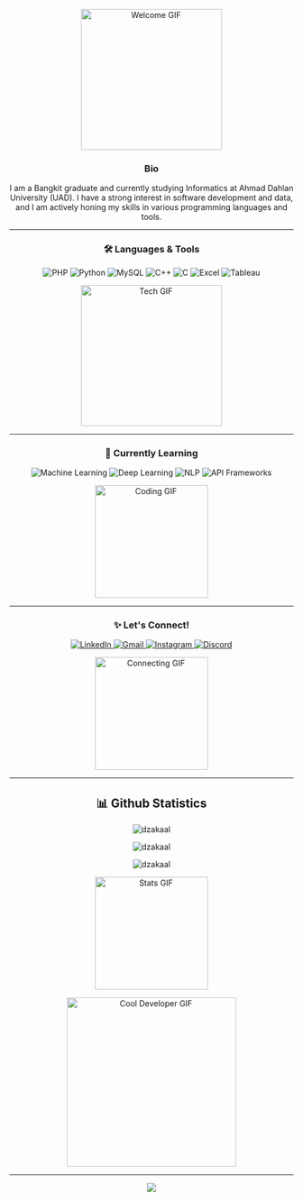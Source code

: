 <p align="center">
  <img src="https://media.giphy.com/media/du3J3cXyzhj75IOgvA/giphy.gif" width="250" alt="Welcome GIF"/>
</p>

<h3 align="center">Bio</h3>
<p align="center">
  I am a Bangkit graduate and currently studying Informatics at Ahmad Dahlan University (UAD). I have a strong interest in software development and data, and I am actively honing my skills in various programming languages and tools.
</p>

---

<h3 align="center">🛠️ Languages & Tools</h3>
<p align="center">
  <img src="https://img.shields.io/badge/PHP-777BB4?style=for-the-badge&logo=php&logoColor=white" alt="PHP"/>
  <img src="https://img.shields.io/badge/Python-3776AB?style=for-the-badge&logo=python&logoColor=white" alt="Python"/>
  <img src="https://img.shields.io/badge/MySQL-4479A1?style=for-the-badge&logo=mysql&logoColor=white" alt="MySQL"/>
  <img src="https://img.shields.io/badge/C++-00599C?style=for-the-badge&logo=c%2B%2B&logoColor=white" alt="C++"/>
  <img src="https://img.shields.io/badge/C-00599C?style=for-the-badge&logo=c&logoColor=white" alt="C"/>
  <img src="https://img.shields.io/badge/Excel-217346?style=for-the-badge&logo=microsoft-excel&logoColor=white" alt="Excel"/>
  <img src="https://img.shields.io/badge/Tableau-E97627?style=for-the-badge&logo=tableau&logoColor=white" alt="Tableau"/>
</p>

<p align="center">
  <img src="https://media.giphy.com/media/SWoSkN6DxTszqIKEqv/giphy.gif" width="250" alt="Tech GIF"/>
</p>

---

<h3 align="center">🌱 Currently Learning</h3>
<p align="center">
  <img src="https://img.shields.io/badge/Machine%20Learning-FF6F00?style=for-the-badge&logo=python&logoColor=white" alt="Machine Learning"/>
  <img src="https://img.shields.io/badge/Deep%20Learning-0A192F?style=for-the-badge&logo=tensorflow&logoColor=white" alt="Deep Learning"/>
  <img src="https://img.shields.io/badge/NLP-00897B?style=for-the-badge&logo=spacy&logoColor=white" alt="NLP"/>
  <img src="https://img.shields.io/badge/API%20Frameworks-4FC08D?style=for-the-badge&logo=fastapi&logoColor=white" alt="API Frameworks"/>
</p>
<p align="center">
  <img src="https://media.giphy.com/media/qgQUggAC3Pfv687qPC/giphy.gif" width="200" alt="Coding GIF"/>
</p>

---

<h3 align="center">✨ Let's Connect!</h3>
<p align="center">
  <a href="https://www.linkedin.com/in/m-dzaka-al-fikri-7bba421a4/" target="_blank">
    <img src="https://img.shields.io/badge/LinkedIn-0077B5?style=for-the-badge&logo=linkedin&logoColor=white" alt="LinkedIn"/>
  </a>
  <a href="mailto:dzakaal10@gmail.com" target="_blank">
    <img src="https://img.shields.io/badge/Gmail-EA4335?style=for-the-badge&logo=gmail&logoColor=white" alt="Gmail"/>
  </a>
  <a href="https://instagram.com/moredzl" target="_blank">
    <img src="https://img.shields.io/badge/Instagram-E4405F?style=for-the-badge&logo=instagram&logoColor=white" alt="Instagram"/>
  </a>
  <a href="https://discord.com/users/665819147334057997" target="_blank">
    <img src="https://img.shields.io/badge/Discord-5865F2?style=for-the-badge&logo=discord&logoColor=white" alt="Discord"/>
  </a>
</p>

<p align="center">
  <img src="https://media.giphy.com/media/L1R1tvI9svkIWwpVYr/giphy.gif" width="200" alt="Connecting GIF"/>
</p>

---

<h2 align="center">📊 Github Statistics</h2>
<p align="center">
  <img src="https://github-readme-stats.vercel.app/api?username=dzakaal&show_icons=true&theme=radical&locale=en" alt="dzakaal" />
</p>
<p align="center">
  <img src="https://github-readme-streak-stats.herokuapp.com/?user=dzakaal&theme=radical" alt="dzakaal" />
</p>
<p align="center">
  <img src="https://github-readme-stats.vercel.app/api/top-langs?username=dzakaal&layout=compact&theme=radical" alt="dzakaal" />
</p>
<p align="center">
  <img src="https://media.giphy.com/media/LMt9638dO8dftAjtco/giphy.gif" width="200" alt="Stats GIF"/>
</p>

<p align="center">
  <img src="https://media.giphy.com/media/3oKIPnAiaMCws8nOsE/giphy.gif" width="300" alt="Cool Developer GIF"/>
</p>

---

<p align="center">
  <img src="https://capsule-render.vercel.app/api?type=waving&color=gradient&height=100&section=footer"/>
</p>
